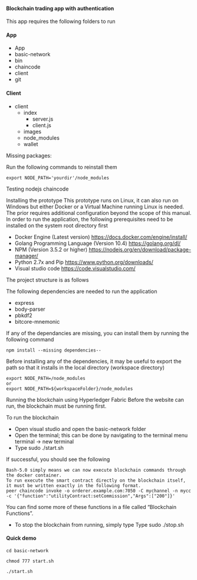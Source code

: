 #### Blockchain trading app with authentication

This app requires the following folders to run

#### App 

-  App 
  -  basic-network
  -  bin
  -  chaincode
  -  client
  -  git

#### Client 

-  client
   -  index
      -  server.js
      -  client.js
   -  images
   -  node_modules
   -  wallet

Missing packages:

Run the following commands to reinstall them

```
export NODE_PATH='yourdir'/node_modules
```

Testing nodejs chaincode



Installing the prototype
This prototype runs on Linux, it can also run on Windows but either Docker or a Virtual Machine running Linux is needed. The prior requires additional configuration beyond the scope of this manual.
In order to run the application, the following prerequisites need to be installed on the system root directory first

-  Docker Engine (Latest version) https://docs.docker.com/engine/install/
-  Golang Programming Language (Version 10.4) https://golang.org/dl/
-  NPM (Version 3.5.2 or higher) https://nodejs.org/en/download/package-manager/
-  Python 2.7x and Pip https://www.python.org/downloads/
-  Visual studio code https://code.visualstudio.com/

The project structure is as follows

The following dependencies are needed to run the application

-  express
-  body-parser
-  pbkdf2
-  bitcore-mnemonic

If any of the dependancies are missing, you can install them by running the following command

```
npm install --missing dependencies--
```

Before installing any of the dependencies, it may be useful to export the path so that it installs in the local directory (workspace directory)

```
export NODE_PATH=/node_modules 
or
export NODE_PATH=${workspaceFolder}/node_modules
```

Running the blockchain using Hyperledger Fabric
Before the website can run, the blockchain must be running first.

To run the blockchain

-  Open visual studio and open the basic-network folder 
-  Open the terminal; this can be done by navigating to the terminal menu  terminal -> new terminal
-  Type sudo ./start.sh

If successful, you should see the following
 
```
Bash-5.0 simply means we can now execute blockchain commands through the docker container. 
To run execute the smart contract directly on the blockchain itself, it must be written exactly in the following format.
peer chaincode invoke -o orderer.example.com:7050 -C mychannel -n mycc -c '{"function":"utilityContract:setCommission","Args":["200"]}'
```

You can find some more of these functions in a file called “Blockchain Functions”.

-  To stop the blockchain from running, simply type Type sudo ./stop.sh

#### Quick demo 
```
cd basic-network

chmod 777 start.sh

./start.sh
```
